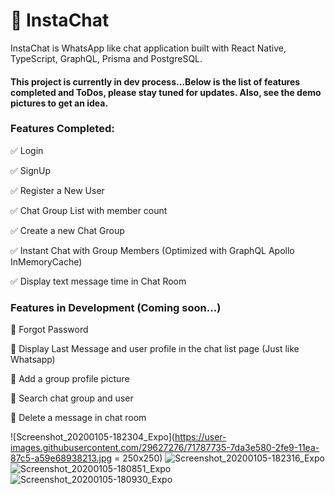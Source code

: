 # :speech_balloon: InstaChat

InstaChat is WhatsApp like chat application built with React Native, TypeScript, GraphQL, Prisma and PostgreSQL.

#### This project is currently in dev process...Below is the list of features completed and ToDos, please stay tuned for updates. Also, see the demo pictures to get an idea.

### Features Completed:
:white_check_mark: Login

:white_check_mark: SignUp

:white_check_mark: Register a New User

:white_check_mark: Chat Group List with member count

:white_check_mark: Create a new Chat Group

:white_check_mark: Instant Chat with Group Members (Optimized with GraphQL Apollo InMemoryCache)

:white_check_mark: Display text message time in Chat Room

### Features in Development (Coming soon...)

:black_square_button: Forgot Password

:black_square_button: Display Last Message and user profile in the chat list page (Just like Whatsapp)

:black_square_button: Add a group profile picture

:black_square_button: Search chat group and user

:black_square_button: Delete a message in chat room

![Screenshot_20200105-182304_Expo](https://user-images.githubusercontent.com/29627276/71787735-7da3e580-2fe9-11ea-87c5-a59e68938213.jpg = 250x250)
![Screenshot_20200105-182316_Expo](https://user-images.githubusercontent.com/29627276/71787736-7da3e580-2fe9-11ea-9ae3-e3f933f1b38a.jpg)
![Screenshot_20200105-180851_Expo](https://user-images.githubusercontent.com/29627276/71787737-7da3e580-2fe9-11ea-892c-01d8afcaa2fd.jpg)
![Screenshot_20200105-180930_Expo](https://user-images.githubusercontent.com/29627276/71787738-7da3e580-2fe9-11ea-8223-de8e983121ba.jpg)

